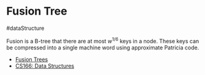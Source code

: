 # Fusion Tree

#dataStructure

Fusion is a B-tree that there are at most $w^{1/6}$ keys in a node. These keys can be compressed into a single machine word using approximate Patricia code.

* [Fusion Trees](https://www.dropbox.com/s/hwt7p8jh89q8ipm/CS166%20-%20Fusion%20Trees.pdf?dl=0)
* [CS166: Data Structures](http://web.stanford.edu/class/cs166/)
